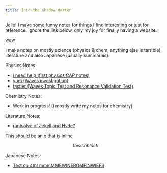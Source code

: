 ```yaml
---
title: Into the shadow garten
---
```


Jello! I make some funny notes for things I find interesting or just for reference. Ignore the link below, only my joy for finally having a website.

[waw](screw_right_wings.md)

I make notes on mostly science (physics & chem, anything else is terrible), literature and also Japanese (usually summaries). 

Physics Notes:
- [i need help (first physics CAP notes)](Physics/Linear%20Motion%20Notes.md)
- [yum (Waves investigation)](Physics/Waves%20Evaluation%20and%20Analysis%20Task%20Research.md)
- [tastier (Waves Topic Test and Resonance Validation Test)]()

Chemistry Notes:
- Work in progress! (I mostly write my notes for chemistry)

Literature Notes:

- [rantsolve of Jekyll and Hyde?](Literature/I_hate_psychoanalysis_but_that_and_Jekyll_and_Hyde.md)

This should be an $x$ that is inline

$$ this is a block$$

Japanese Notes:
- [Test on 4th! mmmMMEWINERGMFINWIEFS](Japanese/Writing_test_summary.md)
